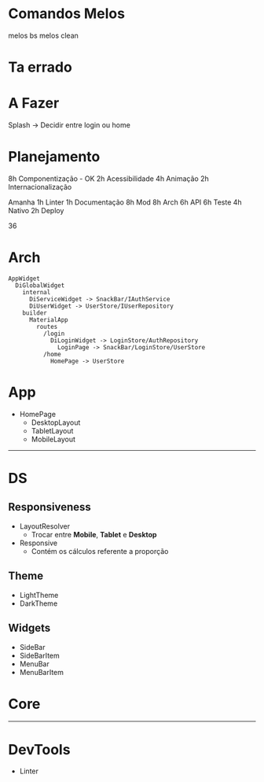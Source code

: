 # Comandos Melos

melos bs
melos clean

# Ta errado


# A Fazer

Splash -> Decidir entre login ou home

# Planejamento
8h Componentização - OK
2h Acessibilidade
4h Animação
2h Internacionalização

Amanha
1h Linter
1h Documentação
8h Mod
8h Arch
6h API
6h Teste
4h Nativo
2h Deploy

36

# Arch

```
AppWidget
  DiGlobalWidget
    internal
      DiServiceWidget -> SnackBar/IAuthService
      DiUserWidget -> UserStore/IUserRepository
    builder
      MaterialApp
        routes
          /login
            DiLoginWidget -> LoginStore/AuthRepository
              LoginPage -> SnackBar/LoginStore/UserStore
          /home
            HomePage -> UserStore
```

# App

- HomePage
  - DesktopLayout
  - TabletLayout
  - MobileLayout

---

# DS

## Responsiveness

- LayoutResolver
  - Trocar entre **Mobile**, **Tablet** e **Desktop**
- Responsive
  - Contém os cálculos referente a proporção

## Theme

- LightTheme
- DarkTheme

## Widgets

- SideBar
- SideBarItem
- MenuBar
- MenuBarItem

# Core

---

# DevTools

- Linter


